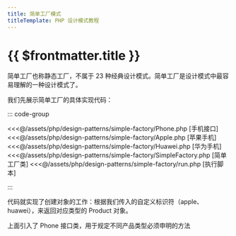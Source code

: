 ```yaml
---
title: 简单工厂模式
titleTemplate: PHP 设计模式教程
---
```


# {{ $frontmatter.title }}

简单工厂也称静态工厂，不属于 23 种经典设计模式。简单工厂是设计模式中最容易理解的一种设计模式了。

我们先展示简单工厂的具体实现代码：

::: code-group

<<<@/assets/php/design-patterns/simple-factory/Phone.php [手机接口]
<<<@/assets/php/design-patterns/simple-factory/Apple.php [苹果手机]
<<<@/assets/php/design-patterns/simple-factory/Huawei.php [华为手机]
<<<@/assets/php/design-patterns/simple-factory/SimpleFactory.php [简单工厂类]
<<<@/assets/php/design-patterns/simple-factory/run.php [执行脚本]

:::

代码就实现了创建对象的工作：根据我们传入的自定义标识符（apple、huawei），来返回对应类型的 Product 对象。

上面引入了 Phone 接口类，用于规定不同产品类型必须申明的方法
